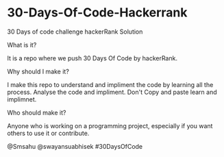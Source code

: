 # 30-Days-Of-Code-Hackerrank
30 Days of code challenge hackerRank Solution

What is it?

It is a repo where we push 30 Days Of Code by hackerRank.

Why should I make it?

I make this repo to understand and impliment the code by learning all the process. Analyse the code and impliment. Don't Copy and paste learn and implimnet.

Who should make it?

Anyone who is working on a programming project, especially if you want others to use it or contribute.

@Smsahu @swayansuabhisek #30DaysOfCode
